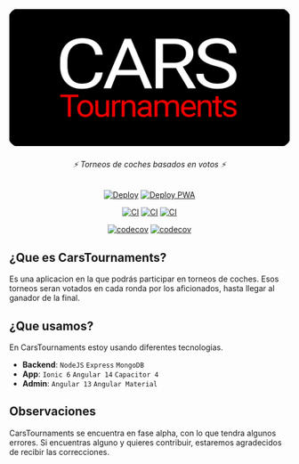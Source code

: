 <div align="center">
  <img src="./banner.png"/>

<h6>⚡️ Torneos de coches basados en votos ⚡️</h6>

<p align="center">
    
</p>

<p>

[![Deploy](https://github.com/carsTournaments/backend/actions/workflows/deploy.yml/badge.svg)](https://github.com/carsTournaments/backend/actions/workflows/deploy.yml) [![Deploy PWA](https://github.com/carsTournaments/app/actions/workflows/firebase-hosting-merge.yml/badge.svg)](https://github.com/carsTournaments/app/actions/workflows/firebase-hosting-merge.yml)

[![CI](https://github.com/carsTournaments/backend/actions/workflows/ci.yml/badge.svg)](https://github.com/carsTournaments/backend/actions/workflows/ci.yml) [![CI](https://github.com/carsTournaments/app/actions/workflows/ci.yml/badge.svg)](https://github.com/carsTournaments/app/actions/workflows/ci.yml) [![CI](https://github.com/carsTournaments/admin/actions/workflows/ci.yml/badge.svg)](https://github.com/carsTournaments/admin/actions/workflows/ci.yml)

[![codecov](https://codecov.io/gh/josexs/carsTournaments-backend/branch/feature/testing/graph/badge.svg?token=A738EDBZ4N)](https://codecov.io/gh/carsTournaments/backend) [![codecov](https://codecov.io/gh/carsTournaments/app/branch/main/graph/badge.svg?token=6C1JCQBYCJ)](https://codecov.io/gh/carsTournaments/app)
</p>

</div>

## ¿Que es CarsTournaments?

Es una aplicacion en la que podrás participar en torneos de coches. Esos torneos seran votados en cada ronda por los aficionados, hasta llegar al ganador de la final.

## ¿Que usamos?

En CarsTournaments estoy usando diferentes tecnologias.

- **Backend**: `NodeJS` `Express` `MongoDB`
- **App**: `Ionic 6` `Angular 14` `Capacitor 4`
- **Admin**: `Angular 13` `Angular Material`

## Observaciones

CarsTournaments se encuentra en fase alpha, con lo que tendra algunos errores. Si encuentras alguno y quieres contribuir, estaremos agradecidos de recibir las correcciones.
